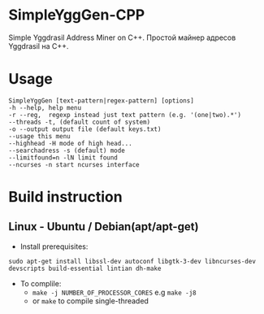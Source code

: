 # SimpleYggGen-CPP

Simple Yggdrasil Address Miner on C++. Простой майнер адресов Yggdrasil на C++. 
# Usage
```
SimpleYggGen [text-pattern|regex-pattern] [options]
-h --help, help menu
-r --reg,  regexp instead just text pattern (e.g. '(one|two).*')
--threads -t, (default count of system)
-o --output output file (default keys.txt)
--usage this menu
--highhead -H mode of high head...
--searchadress -s (default) mode
--limitfound=n -lN limit found
--ncurses -n start ncurses interface
```

# Build instruction 
## Linux - Ubuntu / Debian(apt/apt-get)
 * Install prerequisites:

 
```
sudo apt-get install libssl-dev autoconf libgtk-3-dev libncurses-dev devscripts build-essential lintian dh-make
``` 


 * To complile:
   - `make -j NUMBER_OF_PROCESSOR_CORES` e.g `make -j8`
   - or `make` to compile single-threaded
